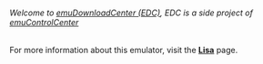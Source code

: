 ###### Welcome to [emuDownloadCenter (EDC)](https://github.com/PhoenixInteractiveNL/emuDownloadCenter/wiki/), EDC is a side project of [emuControlCenter](https://github.com/PhoenixInteractiveNL/emuControlCenter/wiki/)

For more information about this emulator, visit the [**Lisa**](https://github.com/PhoenixInteractiveNL/emuDownloadCenter/wiki/Emulator-lisa#menu) page.
